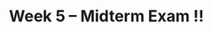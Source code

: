 ---
    title: Week 5 – Midterm Exam ‼️
    weekNumber: 5
    days:
      - date: 2021-4-25
        events:
          "**LEC 13**{: .label .label-lecture } [Imputation](resources/lectures/lec13/lec13.html)":
            "[Ch. 6.3-6.5](https://notes.dsc80.com/content/06/handling-missing-data.html)"
                
          "**Lab 4**{: .label .label-lab } **[Pivot Tables, Permutation Testing, and Missing Values (due 4/25)](https://github.com/dsc-courses/dsc80-2022-sp/blob/main/labs/04-pivot-perm-missing/lab.ipynb)**":
      - date: 2021-4-27
        events:
          "**SRV**{: .label .label-survey } **[Mid-Quarter Survey (due 4/27 before the exam)](https://docs.google.com/forms/d/e/1FAIpQLSd9k90fGqPKDRAnHjFBEx5kak_VtvYN5Fq5uPv9jyqrryaKeA/viewform)**":
          "**Exam**{: .label .label-exam } **Midterm Exam (in-person, during lecture)**":
      - date: 2021-4-29
        events:
          "**LEC 14**{: .label .label-lecture } [HTTP Basics](resources/lectures/lec14/lec14.html)":
            "[Ch. 7.1-7.2](https://notes.dsc80.com/content/07/introduction.html)"
      - date: 2021-4-30
        events:
          "**PROJ 2**{: .label .label-proj } **[COVID Vaccinations 🦠 (due 4/30)](https://github.com/dsc-courses/dsc80-2022-sp/blob/main/projects/02-covid_vax/project.ipynb)**":
                
---